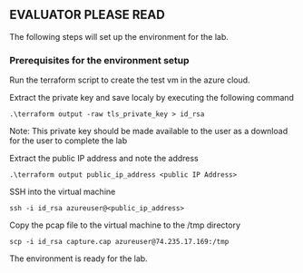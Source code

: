 ## EVALUATOR PLEASE READ 
The following steps will set up the environment for the lab.

### Prerequisites for the environment setup 

Run the terraform script to create the test vm in the azure cloud. 


Extract the private key and save localy by executing the following command 

`.\terraform output -raw tls_private_key > id_rsa`

Note: This private key should be made available to the user as a download for the user to complete the lab


Extract the public IP address and note the address 

`.\terraform output public_ip_address <public IP Address>`


SSH into the virtual machine

`ssh -i id_rsa azureuser@<public_ip_address>`


Copy the pcap file to the virtual machine to the /tmp directory

`scp -i id_rsa capture.cap azureuser@74.235.17.169:/tmp`


The environment is ready for the lab. 
